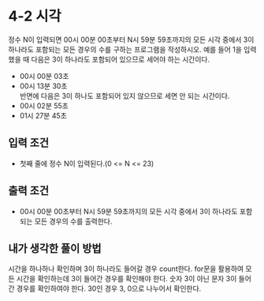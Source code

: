 # 4-2 시각
정수 N이 입력되면 00시 00분 00초부터 N시 59분 59초까지의 모든 시각 중에서 3이 하나라도 포함되는 모든 경우의 수를 구하는 프로그램을 작성하시오. 예를 들어 1을 입력했을 때 다음은 3이 하나라도 포함되어 있으므로 세어야 하는 시간이다.
- 00시 00분 03초
- 00시 13분 30초<br>
반면에 다음은 3이 하나도 포함되어 있지 않으므로 세면 안 되는 시간이다.
- 00시 02분 55초
- 01시 27분 45초
## 입력 조건
- 첫째 줄에 정수 N이 입력된다.(0 <= N <= 23)
## 출력 조건
- 00시 00분 00초부터 N시 59분 59초까지의 모든 시각 중에서 3이 하나라도 포함되는 모든 경우의 수를 출력한다.
## 내가 생각한 풀이 방법
시간을 하나하나 확인하며 3이 하나라도 들어갈 경우 count한다.
for문을 활용하여 모든 시간을 확인하는데 3이 들어간 경우를 확인해야 한다.
숫자 3이 아닌 문자 3이 들어간 경우를 확인하여야 한다.
30인 경우 3, 0으로 나누어서 확인한다.